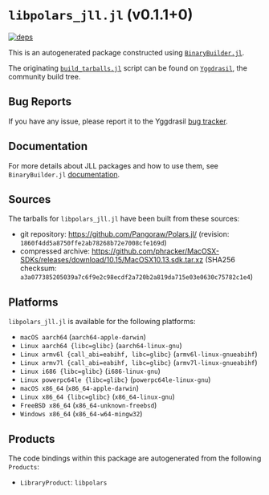 # `libpolars_jll.jl` (v0.1.1+0)

[![deps](https://juliahub.com/docs/libpolars_jll/deps.svg)](https://juliahub.com/ui/Packages/libpolars_jll/s0R8a?page=2)

This is an autogenerated package constructed using [`BinaryBuilder.jl`](https://github.com/JuliaPackaging/BinaryBuilder.jl).

The originating [`build_tarballs.jl`](https://github.com/JuliaPackaging/Yggdrasil/blob/dd20d4624c136ad2f1898c1d7df24a4c21661f93/L/libpolars/build_tarballs.jl) script can be found on [`Yggdrasil`](https://github.com/JuliaPackaging/Yggdrasil/), the community build tree.

## Bug Reports

If you have any issue, please report it to the Yggdrasil [bug tracker](https://github.com/JuliaPackaging/Yggdrasil/issues).

## Documentation

For more details about JLL packages and how to use them, see `BinaryBuilder.jl` [documentation](https://docs.binarybuilder.org/stable/jll/).

## Sources

The tarballs for `libpolars_jll.jl` have been built from these sources:

* git repository: https://github.com/Pangoraw/Polars.jl/ (revision: `1860f4dd5a8750ffe2ab78268b72e7008cfe169d`)
* compressed archive: https://github.com/phracker/MacOSX-SDKs/releases/download/10.15/MacOSX10.13.sdk.tar.xz (SHA256 checksum: `a3a077385205039a7c6f9e2c98ecdf2a720b2a819da715e03e0630c75782c1e4`)

## Platforms

`libpolars_jll.jl` is available for the following platforms:

* `macOS aarch64` (`aarch64-apple-darwin`)
* `Linux aarch64 {libc=glibc}` (`aarch64-linux-gnu`)
* `Linux armv6l {call_abi=eabihf, libc=glibc}` (`armv6l-linux-gnueabihf`)
* `Linux armv7l {call_abi=eabihf, libc=glibc}` (`armv7l-linux-gnueabihf`)
* `Linux i686 {libc=glibc}` (`i686-linux-gnu`)
* `Linux powerpc64le {libc=glibc}` (`powerpc64le-linux-gnu`)
* `macOS x86_64` (`x86_64-apple-darwin`)
* `Linux x86_64 {libc=glibc}` (`x86_64-linux-gnu`)
* `FreeBSD x86_64` (`x86_64-unknown-freebsd`)
* `Windows x86_64` (`x86_64-w64-mingw32`)

## Products

The code bindings within this package are autogenerated from the following `Products`:

* `LibraryProduct`: `libpolars`
